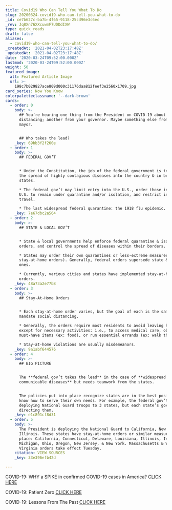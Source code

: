 ```yaml
---
title: Covid19 Who Can Tell You What To Do
slug: 20200324-covid19-who-can-tell-you-what-to-do
_id: ce7b627c-ba7b-4f65-9118-25cd96e3c6ec
_rev: Jq8Xn76XXcuwmF7UDDdIXW
type: quick_reads
draft: false
aliases:
  - covid19-who-can-tell-you-what-to-do/
_createdAt: '2021-04-02T23:17:48Z'
_updatedAt: '2021-04-02T23:17:48Z'
date: '2020-03-24T09:52:00.000Z'
lastmod: '2020-03-24T09:52:00.000Z'
weight: 50
featured_image:
  alt: Featured Article Image
  url: >-
    198c7b029827ace809d000c31176daa812feef3e2560x1709.jpg
card_series: Now You Know
colorpaletteclassname: '--dark-brown'
cards:
  - order: 0
    body: >-
      ## You’re hearing one thing from the President on COVID-19 about social
      distancing; another from your governor. Maybe something else from your
      mayor.


      ## Who takes the lead?
    _key: 69bb3f2f260e
  - order: 1
    body: >-
      ## FEDERAL GOV’T


      * Under the Constitution, the job of the federal government is to prevent
      the spread of highly contagious diseases into the country & in between
      states.

      * The federal gov’t may limit entry into the U.S., order those inside the
      U.S. to remain under quarantine and/or isolation, and restrict interstate
      travel.

      * The last widespread federal quarantine: the 1918 flu epidemic.
    _key: 7e67dbc2a564
  - order: 2
    body: >-
      ## STATE & LOCAL GOV’T


      * State & local governments help enforce federal quarantine & isolation
      orders, and control the spread of diseases within their borders.

      * States may order their own quarantines or less-extreme measures (ex:
      stay-at-home orders). Generally, federal orders supersede state & local
      ones.

      * Currently, various cities and states have implemented stay-at-home
      orders.
    _key: 48a73a2e77b8
  - order: 3
    body: >-
      ## Stay-At-Home Orders


      * Each stay-at-home order varies, but the goal of each is the same: to
      mandate social distancing.

      * Generally, the orders require most residents to avoid leaving home
      except for necessary activities: i.e., to access medical care, obtain
      must-have items (ex: food), or run essential errands (ex: walk the dog).

      * Stay-at-home violations are usually misdemeanors.
    _key: 9a1abf644576
  - order: 4
    body: >-
      ## BIG PICTURE


      The **federal gov’t takes the lead** in the case of **widespread
      communicable diseases** but needs teamwork from the states.


      The policies put into place recognize states are in the best position to
      know how to serve their own needs. For example, the federal gov’t is
      deploying National Guard troops to 3 states, but each state’s governor is
      directing them.
    _key: e1c891cf8d31
  - order: 5
    body: >-
      The President is deploying the National Guard to California, New York &
      Illinois. These states have stay-at-home orders or similar measures in
      place: California, Connecticut, Delaware, Louisiana, Illinois, Indiana,
      Michigan, Ohio, Oregon, New Jersey, & New York. Massachusetts & West
      Virginia orders take effect Tuesday.
    citation: VIEW SOURCES
    _key: 33e396efb42d

---
```

COVID-19: WHY a SPIKE in confirmed COVID-19 cases in America? [CLICK HERE](https://smarthernews.com/article/whats-going-on-with-the-data-why-it-matters-and-also-a-unique-variable-you-should-know/)

COVID-19: Patient Zero [CLICK HERE](https://smarthernews.com/covid-19-the-first-us-case-of-coronavirus/)

COVID-19: Lessons From The Past [CLICK HERE](https://smarthernews.com/comparing-the-flu-response/)